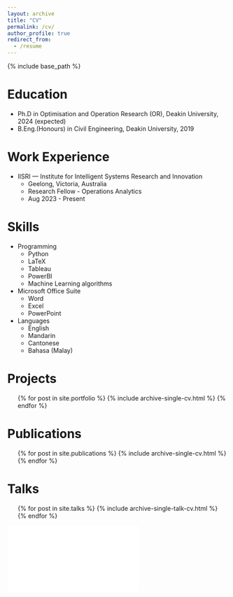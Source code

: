 ```yaml
---
layout: archive
title: "CV"
permalink: /cv/
author_profile: true
redirect_from:
  - /resume
---
```


{% include base_path %}

Education
======
* Ph.D in Optimisation and Operation Research (OR), Deakin University, 2024 (expected)
* B.Eng.(Honours) in Civil Engineering, Deakin University, 2019

Work Experience
======
* IISRI — Institute for Intelligent Systems Research and Innovation
  * Geelong, Victoria, Australia
  * Research Fellow - Operations Analytics
  * Aug 2023 - Present

Skills
======
* Programming
  * Python
  * LaTeX
  * Tableau
  * PowerBI
  * Machine Learning algorithms
* Microsoft Office Suite
  * Word
  * Excel
  * PowerPoint
* Languages
  * English
  * Mandarin
  * Cantonese
  * Bahasa (Malay)

Projects
======
  <ul>{% for post in site.portfolio %}
    {% include archive-single-cv.html %}
  {% endfor %}</ul>

Publications
======
  <ul>{% for post in site.publications %}
    {% include archive-single-cv.html %}
  {% endfor %}</ul>
  
Talks
======
  <ul>{% for post in site.talks %}
    {% include archive-single-talk-cv.html %}
  {% endfor %}</ul>


<embed src="profile/files/resume_cv.pdf" type="application/pdf">